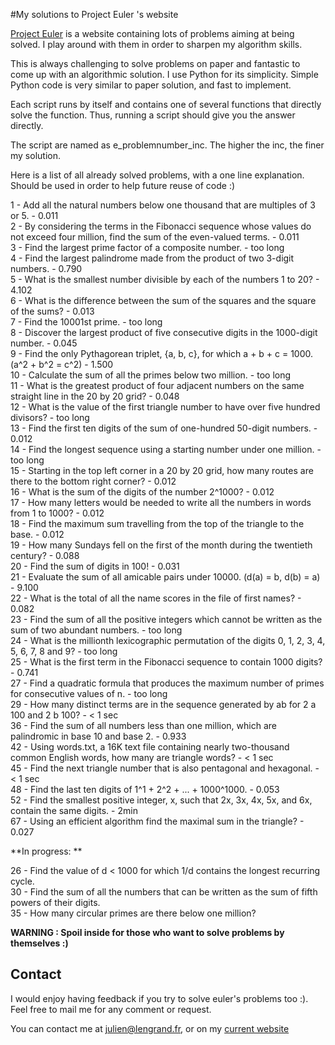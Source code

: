 #My solutions to Project Euler 's website

[Project Euler](http://projecteuler.net/) is a website containing lots of problems aiming at being solved.
I play around with them in order to sharpen my algorithm skills. 

This is always challenging to solve problems on paper and fantastic to come up with an algorithmic solution. 
I use Python for its simplicity. Simple Python code is very similar to paper solution, and fast to implement.

Each script runs by itself and contains one of several functions that directly solve the function. Thus, running a script should give you the answer directly. 

The script are named as e_problemnumber_inc. The higher the inc, the finer my solution. 

Here is a list of all already solved problems, with a one line explanation. 
Should be used in order to help future reuse of code :)

1 - Add all the natural numbers below one thousand that are multiples of 3 or 5. - 0.011 <br />
2 - By considering the terms in the Fibonacci sequence whose values do not exceed four million, find the sum of the even-valued terms. - 0.011 <br />
3 - Find the largest prime factor of a composite number. - too long <br />
4 - Find the largest palindrome made from the product of two 3-digit numbers. - 0.790 <br />
5 - What is the smallest number divisible by each of the numbers 1 to 20? - 4.102 <br />
6 - What is the difference between the sum of the squares and the square of the sums? - 0.013 <br />
7 - Find the 10001st prime. - too long <br />
8 - Discover the largest product of five consecutive digits in the 1000-digit number. - 0.045 <br />
9 - Find the only Pythagorean triplet, {a, b, c}, for which a + b + c = 1000. (a^2 + b^2 = c^2) - 1.500 <br />
10 - Calculate the sum of all the primes below two million. - too long <br />
11 - What is the greatest product of four adjacent numbers on the same straight line in the 20 by 20 grid? - 0.048 <br />
12 - What is the value of the first triangle number to have over five hundred divisors? - too long <br />
13 - Find the first ten digits of the sum of one-hundred 50-digit numbers. - 0.012 <br />
14 - Find the longest sequence using a starting number under one million. - too long <br />
15 - Starting in the top left corner in a 20 by 20 grid, how many routes are there to the bottom right corner? - 0.012 <br />
16 - What is the sum of the digits of the number 2^1000? - 0.012 <br />
17 - How many letters would be needed to write all the numbers in words from 1 to 1000? - 0.012 <br />
18 - Find the maximum sum travelling from the top of the triangle to the base. - 0.012 <br />
19 - How many Sundays fell on the first of the month during the twentieth century? - 0.088 <br />
20 - Find the sum of digits in 100! - 0.031 <br />
21 - Evaluate the sum of all amicable pairs under 10000. (d(a) = b, d(b) = a) - 9.100 <br />
22 - What is the total of all the name scores in the file of first names? - 0.082 <br />
23 - Find the sum of all the positive integers which cannot be written as the sum of two abundant numbers. - too long <br />
24 - What is the millionth lexicographic permutation of the digits 0, 1, 2, 3, 4, 5, 6, 7, 8 and 9? - too long <br />
25 - What is the first term in the Fibonacci sequence to contain 1000 digits? - 0.741 <br />
27 - Find a quadratic formula that produces the maximum number of primes for consecutive values of n. - too long <br />
29 - How many distinct terms are in the sequence generated by ab for 2  a  100 and 2  b  100? - < 1 sec <br />
36 - Find the sum of all numbers less than one million, which are palindromic in base 10 and base 2. - 0.933 <br />
42 - Using words.txt, a 16K text file containing nearly two-thousand common English words, how many are triangle words? - < 1 sec <br />
45 - Find the next triangle number that is also pentagonal and hexagonal. - < 1 sec <br /> 
48 - Find the last ten digits of 1^1 + 2^2 + ... + 1000^1000. - 0.053 <br />
52 - Find the smallest positive integer, x, such that 2x, 3x, 4x, 5x, and 6x, contain the same digits. - 2min <br />
67 - Using an efficient algorithm find the maximal sum in the triangle? - 0.027 <br />

**In progress: **

26 - Find the value of d < 1000 for which 1/d contains the longest recurring cycle. <br />
30 - Find the sum of all the numbers that can be written as the sum of fifth powers of their digits. <br />
35 - How many circular primes are there below one million? <br />

**WARNING : Spoil inside for those who want to solve problems by themselves :)**

## Contact

I would enjoy having feedback if you try to solve euler's problems too :).
Feel free to mail me for any comment or request. 

You can contact me at julien@lengrand.fr, or on my [current website](http://www.lengrand.fr)
